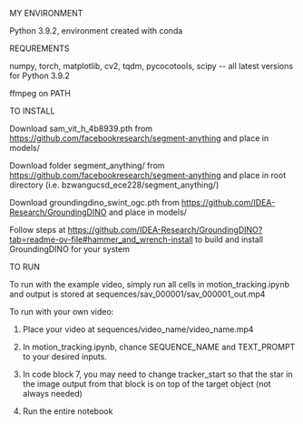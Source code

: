 MY ENVIRONMENT

Python 3.9.2, environment created with conda

REQUREMENTS 

numpy, torch, matplotlib, cv2, tqdm, pycocotools, scipy -- all latest versions for Python 3.9.2

ffmpeg on PATH

TO INSTALL

Download sam_vit_h_4b8939.pth from https://github.com/facebookresearch/segment-anything and place in models/

Download folder segment_anything/ from https://github.com/facebookresearch/segment-anything and place in root directory (i.e. bzwangucsd_ece228/segment_anything/)

Download groundingdino_swint_ogc.pth from https://github.com/IDEA-Research/GroundingDINO and place in models/

Follow steps at https://github.com/IDEA-Research/GroundingDINO?tab=readme-ov-file#hammer_and_wrench-install to build and install GroundingDINO for your system

TO RUN

To run with the example video, simply run all cells in motion_tracking.ipynb and output is stored at sequences/sav_000001/sav_000001_out.mp4

To run with your own video:

1. Place your video at sequences/video_name/video_name.mp4

2. In motion_tracking.ipynb, chance SEQUENCE_NAME and TEXT_PROMPT to your desired inputs.

3. In code block 7, you may need to change tracker_start so that the star in the image output from that block is on top of the target object (not always needed)

4. Run the entire notebook